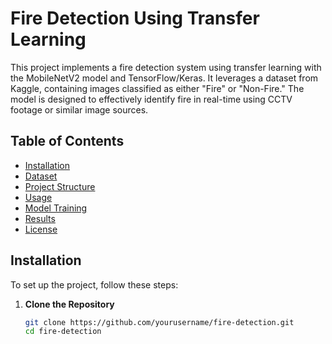 # Fire Detection Using Transfer Learning

This project implements a fire detection system using transfer learning with the MobileNetV2 model and TensorFlow/Keras. It leverages a dataset from Kaggle, containing images classified as either "Fire" or "Non-Fire." The model is designed to effectively identify fire in real-time using CCTV footage or similar image sources.

## Table of Contents

- [Installation](#installation)
- [Dataset](#dataset)
- [Project Structure](#project-structure)
- [Usage](#usage)
- [Model Training](#model-training)
- [Results](#results)
- [License](#license)

## Installation

To set up the project, follow these steps:

1. **Clone the Repository**
   ```bash
   git clone https://github.com/yourusername/fire-detection.git
   cd fire-detection
